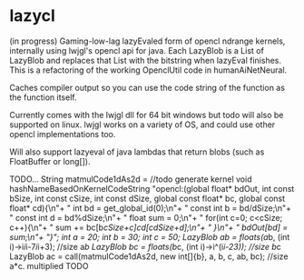 # lazycl
(in progress) Gaming-low-lag lazyEvaled form of opencl ndrange kernels, internally using lwjgl's opencl api for java. Each LazyBlob is a List of LazyBlob and replaces that List with the bitstring when lazyEval finishes. This is a refactoring of the working OpenclUtil code in humanAiNetNeural.

Caches compiler output so you can use the code string of the function as the function itself.

Currently comes with the lwjgl dll for 64 bit windows but todo will also be supported on linux. lwjgl works on a variety of OS, and could use other opencl implementations too.

Will also support lazyeval of java lambdas that return blobs (such as FloatBuffer or long[]).

TODO...
String matmulCode1dAs2d = //todo generate kernel void hashNameBasedOnKernelCodeString
			"opencl:(global float* bdOut, int const bSize, int const cSize, int const dSize, global const float* bc, global const float* cd){\n"+
			"	int bd = get_global_id(0);\n"+
			"	const int b = bd/dSize;\n"+
			"	const int d = bd%dSize;\n"+
			"	float sum = 0;\n"+
			"	for(int c=0; c<cSize; c++){\n"+
			"		sum += bc[b*cSize+c]*cd[c*dSize+d];\n"+
			"	}\n"+
			"	bdOut[bd] = sum;\n"+
			"}";
		int a = 20;
		int b = 30;
		int c = 50;
		LazyBlob ab = floats(a*b, (int i)->i*i*i-7*i*i+3); //size a*b
		LazyBlob bc = floats(b*c, (int i)->i^(i*i-23)); //size b*c
		LazyBlob ac = call(matmulCode1dAs2d, new int[]{b}, a, b, c, ab, bc); //size a*c. multiplied
		TODO
